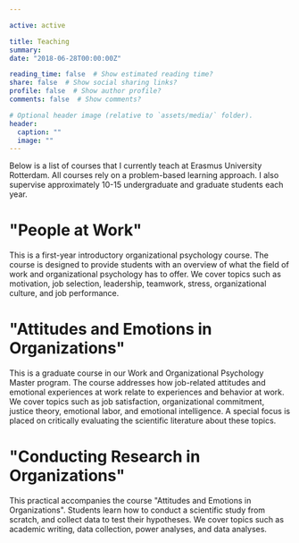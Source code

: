 ```yaml
---

active: active

title: Teaching
summary: 
date: "2018-06-28T00:00:00Z"

reading_time: false  # Show estimated reading time?
share: false  # Show social sharing links?
profile: false  # Show author profile?
comments: false  # Show comments?

# Optional header image (relative to `assets/media/` folder).
header: 
  caption: ""
  image: ""
---
```


Below is a list of courses that I currently teach at Erasmus University Rotterdam. All courses rely on a problem-based learning approach. I also supervise approximately 10-15 undergraduate and graduate students each year.

# "People at Work" 
This is a first-year introductory organizational psychology course. The course is designed to provide students with an overview of what the field of work and organizational psychology has to offer. We cover topics such as motivation, job selection, leadership, teamwork, stress, organizational culture, and job performance. 

# "Attitudes and Emotions in Organizations"
This is a graduate course in our Work and Organizational Psychology Master program. The course addresses how job-related attitudes and emotional experiences at work relate to experiences and behavior at work. We cover topics such as job satisfaction, organizational commitment, justice theory, emotional labor, and emotional intelligence. A special focus is placed on critically evaluating the scientific literature about these topics. 

# "Conducting Research in Organizations" 
This practical accompanies the course "Attitudes and Emotions in Organizations". Students learn how to conduct a scientific study from scratch, and collect data to test their hypotheses. We cover topics such as academic writing, data collection, power analyses, and data analyses. 